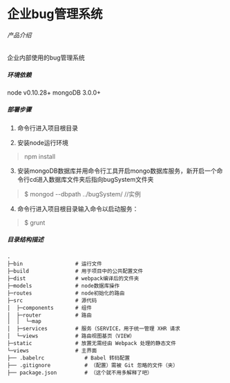 企业bug管理系统
===========================


###### 产品介绍
企业内部使用的bug管理系统

##### 环境依赖
node v0.10.28+
mongoDB 3.0.0+

##### 部署步骤
1. 命令行进入项目根目录

2. 安装node运行环境
>npm install

3. 安装mongoDB数据库并用命令行工具开启mongo数据库服务，新开启一个命令行cd进入数据库文件夹后指向bugSystem文件夹
>$ mongod --dbpath ../bugSystem/    //实例

4. 命令行进入项目根目录输入命令以启动服务：
>$ grunt

##### 目录结构描述
```
.
├─bin                 # 运行文件
├─build               # 用于项目中的公共配置文件
├─dist                # webpack编译后的文件夹
├─models              # node数据库操作
├─routes              # node初始化的路由
├─src                 # 源代码       
│  ├─components       # 组件
│  ├─router           # 路由
│  │  └─map
│  ├─services         # 服务（SERVICE，用于统一管理 XHR 请求
│  └─views            # 路由视图基页（VIEW）
├─static              # 放置无需经由 Webpack 处理的静态文件
└─views               # 主界面
├── .babelrc             # Babel 转码配置
├── .gitignore           # （配置）需被 Git 忽略的文件（夹）
├── package.json         # （这个就不用多解释了吧）
```
